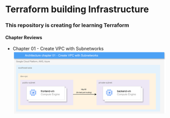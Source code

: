 # Terraform building Infrastructure

### This repository is creating for learning Terraform

#### Chapter Reviews

- Chapter 01 - Create VPC with Subnetworks
  <img src="./chapter01.png"/>
